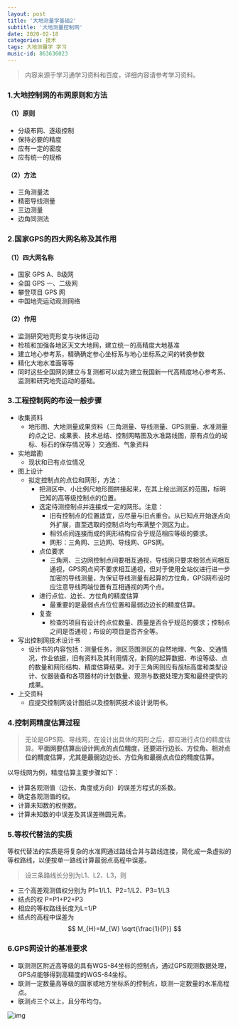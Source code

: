 ```yaml
---
layout: post
title: '大地测量学基础2'
subtitle: '大地测量控制网'
date: 2020-02-18
categories: 技术
tags: 大地测量学 学习
music-id: 863636023
---
```


> 内容来源于学习通学习资料和百度，详细内容请参考学习资料。

### 1.大地控制网的布网原则和方法
#### （1）原则
* 分级布网、逐级控制
* 保持必要的精度
* 应有一定的密度
* 应有统一的规格

#### （2）方法
* 三角测量法
* 精密导线测量
* 三边测量
* 边角同测法

### 2.国家GPS的四大网名称及其作用
#### （1）四大网名称
* 国家 GPS A、B级网
* 全国 GPS 一、二级网
* 攀登项目 GPS 网
* 中国地壳运动观测网络

#### （2）作用
* 监测研究地壳形变与块体运动
* 检核和加强各地区天文大地网，建立统一的高精度大地基准
* 建立地心参考系，精确确定参心坐标系与地心坐标系之间的转换参数
* 精化大地水准面等等
* 同时这些全国网的建立与复测都可以成为建立我国新一代高精度地心参考系、监测和研究地壳运动的基础。

### 3.工程控制网的布设一般步骤
* 收集资料
  * 地形图、大地测量成果资料（三角测量、导线测量、GPS测量、水准测量的点之记、成果表、技术总结、控制网略图及水准路线图，原有点位的觇标、标石的保存情况等 ）交通图、气象资料
* 实地踏勘
  * 现状和已有点位情况
* 图上设计
  * 拟定控制点的点位和网形，方法：
    * 把测区中、小比例尺地形图拼接起来，在其上绘出测区的范围，标明已知的高等级控制点的位置。
    * 选定待测控制点并连接成一定的网形。注意：
      * 旧有控制点的位置适宜，应尽量与旧点重合。从已知点开始逐点向外扩展，直至选取的控制点均匀布满整个测区为止。
      * 相邻点间连接而成的网形结构应合乎规范相应等级的要求。
      * 网形：三角网、三边网、导线网、GPS网。 
    * 点位要求
      * 三角网、三边网控制点间要相互通视，导线网只要求相邻点间相互通视，GPS网点间不要求相互通视，但对于使用全站仪进行进一步加密的导线测量，为保证导线测量有起算的方位角，GPS网布设时应注意导线两端位置有互相通视的两个点。
    * 进行点位、边长、方位角的精度估算
      * 最重要的是最弱点点位位置和最弱边边长的精度估算。
    * 复查
      * 检查的项目有设计的点位数量、质量是否合乎规范的要求；控制点之间是否通视；布设的项目是否齐全等。
* 写出控制网技术设计书
  * 设计书的内容包括：测量任务，测区范围测区的自然地理、气象、交通情况，作业依据，旧有资料及其利用情况，新网的起算数据、布设等级、点的数量和网形结构、精度估算结果。对于三角网则应有觇标高度和类型设计、仪器装备和各项器材的计划数量、观测与数据处理方案和最终提供的成果。
* 上交资料
  * 应提交控制网设计图纸以及控制网技术设计说明书。 

### 4.控制网精度估算过程
> 无论是GPS网、导线网，在设计出具体的网形之后，都应进行点位的精度估算。**平面网要估算出设计网点的点位精度，还要进行边长、方位角、相对点位的精度估算，尤其是最弱边边长、方位角和最弱点点位的精度估算。**

以导线网为例，精度估算主要步骤如下：
* 计算各观测值（边长、角度或方向）的误差方程式的系数。
* 确定各观测值的权。
* 计算未知数的权倒数。
* 计算未知数的中误差及其误差椭圆元素。

### 5.等权代替法的实质
等权代替法的实质是将复杂的水准网通过路线合并与路线连接，简化成一条虚拟的等权路线，以便按单一路线计算最弱点高程中误差。 

> 设三条路线长分别为L1、L2、L3，则

* 三个高差观测值权分别为 P1=1/L1、P2=1/L2、P3=1/L3
* 结点的权 P=P1+P2+P3
* 相应的等权路线长度为L=1/P
* 结点的高程中误差为
$$
M_{H}=M_{W} \sqrt{\frac{1}{P}}
$$

### 6.GPS网设计的基准要求
* 联测测区附近高等级的具有WGS-84坐标的控制点，通过GPS观测数据处理，GPS点能够得到高精度的WGS-84坐标。
* 联测一定数量高等级的国家或地方坐标系的控制点，联测一定数量的水准高程点。
* 联测点三个以上，且分布均匀。

![img](https://lz.sinaimg.cn/osj1080/ebeef3aaly3gc0h8ptkijj20u0140ago.jpg)